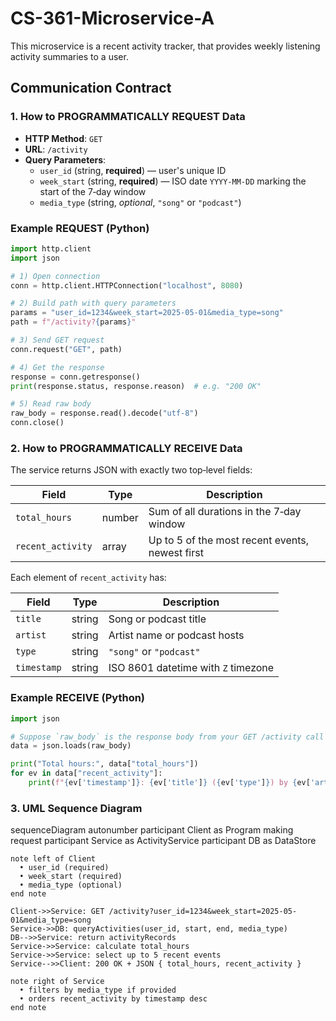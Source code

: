 # CS-361-Microservice-A

This microservice is a recent activity tracker, that provides weekly listening activity summaries to a user.

## Communication Contract

### 1. How to PROGRAMMATICALLY REQUEST Data

- **HTTP Method**: `GET`
- **URL**: `/activity`
- **Query Parameters**:
  - `user_id` (string, **required**) — user's unique ID
  - `week_start` (string, **required**) — ISO date `YYYY-MM-DD` marking the start of the 7‑day window 
  - `media_type` (string, *optional*, `"song"` or `"podcast"`)

### Example REQUEST (Python)

```python
import http.client  
import json

# 1) Open connection
conn = http.client.HTTPConnection("localhost", 8080)

# 2) Build path with query parameters
params = "user_id=1234&week_start=2025-05-01&media_type=song"  
path = f"/activity?{params}"

# 3) Send GET request
conn.request("GET", path)

# 4) Get the response
response = conn.getresponse()
print(response.status, response.reason)  # e.g. "200 OK"

# 5) Read raw body
raw_body = response.read().decode("utf-8")  
conn.close()
```

### 2. How to PROGRAMMATICALLY RECEIVE Data

The service returns JSON with exactly two top‑level fields:

| Field             | Type    | Description                                     |
|-------------------|---------|-------------------------------------------------|
| `total_hours`     | number  | Sum of all durations in the 7‑day window        |
| `recent_activity` | array   | Up to 5 of the most recent events, newest first |

Each element of `recent_activity` has:

| Field       | Type    | Description                             |
|-------------|---------|-----------------------------------------|
| `title`     | string  | Song or podcast title                   |
| `artist`    | string  | Artist name or podcast hosts            |
| `type`      | string  | `"song"` or `"podcast"`                 |
| `timestamp` | string  | ISO 8601 datetime with `Z` timezone     |

### Example RECEIVE (Python)

```python
import json

# Suppose `raw_body` is the response body from your GET /activity call
data = json.loads(raw_body)

print("Total hours:", data["total_hours"])
for ev in data["recent_activity"]:
    print(f"{ev['timestamp']}: {ev['title']} ({ev['type']}) by {ev['artist']}")
```
### 3. UML Sequence Diagram

sequenceDiagram
    autonumber
    participant Client as Program making request
    participant Service as ActivityService
    participant DB as DataStore

    note left of Client
      • user_id (required)  
      • week_start (required)  
      • media_type (optional)
    end note

    Client->>Service: GET /activity?user_id=1234&week_start=2025-05-01&media_type=song
    Service->>DB: queryActivities(user_id, start, end, media_type)
    DB-->>Service: return activityRecords
    Service->>Service: calculate total_hours  
    Service->>Service: select up to 5 recent events
    Service-->>Client: 200 OK + JSON { total_hours, recent_activity }

    note right of Service
      • filters by media_type if provided  
      • orders recent_activity by timestamp desc  
    end note

